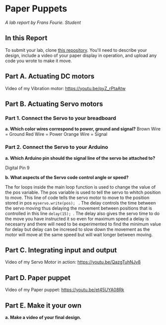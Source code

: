 # Paper Puppets

*A lab report by Frans Fourie. Student*

## In this Report

To submit your lab, clone [this repository](https://github.com/FAR-Lab/IDD-Fa18-Lab4). You'll need to describe your design, include a video of your paper display in operation, and upload any code you wrote to make it move.

## Part A. Actuating DC motors

Video of my Vibration motor:
https://youtu.be/pyZ_rPtaAtw

## Part B. Actuating Servo motors

### Part 1. Connect the Servo to your breadboard

**a. Which color wires correspond to power, ground and signal?**
Brown Wire = Ground 
Red Wire = Power 
Orange Wire = Signal

### Part 2. Connect the Servo to your Arduino

**a. Which Arduino pin should the signal line of the servo be attached to?**

Digital Pin 9

**b. What aspects of the Servo code control angle or speed?**

The for loops inside the main loop function is used to change the value of the pos variable. The pos variable is used to tell the servo to whitch position to move. This line of code tells the servo motor to move to the position stored in pos ```myservo.write(pos); ``` . The delay controls the time between the servo moving thus delaying the movement between positions that is controlled in this line ```delay(15); ```. The delay also gives the servo time to do the move you have instructed it so even for maximum speed a delay is necesarry and there will need to be experimented to find the minimum value for delay but delay can be incresed to slow down the movement as the motor will move at the same speed but will wait longer between moving.

## Part C. Integrating input and output

Video of my Servo Motor in action:
https://youtu.be/QazgTuhNJv8

## Part D. Paper puppet

Video of my Paper puppet:
https://youtu.be/et45UYA08Rk

## Part E. Make it your own

**a. Make a video of your final design.**
 
